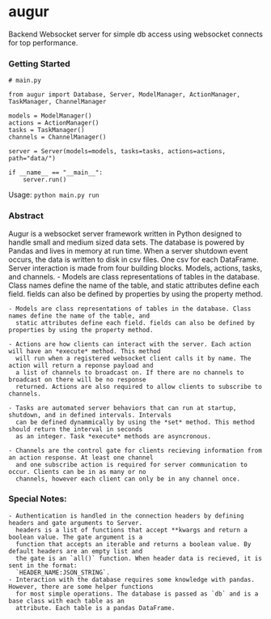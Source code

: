 # augur
Backend Websocket server for simple db access using websocket connects for top performance. 


### Getting Started

```
# main.py

from augur import Database, Server, ModelManager, ActionManager, TaskManager, ChannelManager

models = ModelManager()
actions = ActionManager()
tasks = TaskManager()
channels = ChannelManager()

server = Server(models=models, tasks=tasks, actions=actions, path="data/")

if __name__ == "__main__":
    server.run()
```
Usage: `python main.py run`


### Abstract 
Augur is a websocket server framework written in Python designed to handle small and medium sized data sets. 
The database is powered by Pandas and lives in memory at run time. When a server shutdown event occurs, the data is 
written to disk in csv files. One csv for each DataFrame. Server interaction is made from four building blocks. Models, 
actions, tasks, and channels. 
	- Models are class representations of tables in the database. Class names define the name of the table, and
	  static attributes define each field. fields can also be defined by properties by using the property method.

	- Models are class representations of tables in the database. Class names define the name of the table, and
	  static attributes define each field. fields can also be defined by properties by using the property method.
	  
	- Actions are how clients can interact with the server. Each action will have an *execute* method. This method
	  will run when a registered websocket client calls it by name. The action will return a reponse payload and
	  a list of channels to broadcast on. If there are no channels to broadcast on there will be no response
	  returned. Actions are also required to allow clients to subscribe to channels.
	  
	- Tasks are automated server behaviors that can run at startup, shutdown, and in defined intervals. Intervals
	  can be defined dynammically by using the *set* method. This method should return the interval in seconds
	  as an integer. Task *execute* methods are asyncronous.
	  
	- Channels are the control gate for clients recieving information from an action response. At least one channel
 	  and one subscribe action is required for server communication to occur. Clients can be in as many or no 
	  channels, however each client can only be in any channel once. 

### Special Notes:
	- Authentication is handled in the connection headers by defining headers and gate arguments to Server.
	  headers is a list of functions that accept **kwargs and return a boolean value. The gate argument is a 
	  function that accepts an iterable and returns a boolean value. By default headers are an empty list and
	  the gate is an `all()` function. When header data is recieved, it is sent in the format: 
	  `HEADER_NAME:JSON_STRING`.
	- Interaction with the database requires some knowledge with pandas. However, there are some helper functions
	  for most simple operations. The database is passed as `db` and is a base class with each table as an 
	  attribute. Each table is a pandas DataFrame.
	
	  
	
